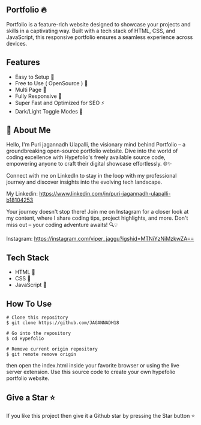
## Portfolio 🔥

Portfolio is a feature-rich website designed to showcase your projects and skills in a captivating way. Built with a tech stack of HTML, CSS, and JavaScript, this responsive portfolio ensures a seamless experience across devices.

## Features

- Easy to Setup 💯
- Free to Use ( OpenSource ) 🥳
- Multi Page 💎
- Fully Responsive 🚀
- Super Fast and Optimized for SEO ⚡
- Dark/Light Toggle Modes 🤘

## 🚀 About Me
Hello, I'm Puri jagannadh Ulapalli, the visionary mind behind Portfolio – a groundbreaking open-source portfolio website. Dive into the world of coding excellence with Hypefolio's freely available source code, empowering anyone to craft their digital showcase effortlessly. 🌐✨

Connect with me on LinkedIn to stay in the loop with my professional journey and discover insights into the evolving tech landscape.

My Linkedin: https://www.linkedin.com/in/puri-jagannadh-ulapalli-b18104253

Your journey doesn't stop there! Join me on Instagram for a closer look at my content, where I share coding tips, project highlights, and more. Don't miss out – your coding adventure awaits! 🔍💡 

Instagram: https://instagram.com/viper_jaggu?igshid=MTNiYzNiMzkwZA==

## Tech Stack

- HTML 🚀
- CSS 🚀
- JavaScript 🚀

## How To Use

```
# Clone this repository
$ git clone https://github.com/JAGANNADH18

# Go into the repository
$ cd Hypefolio

# Remove current origin repository
$ git remote remove origin
```
then open the index.html inside your favorite browser or using the live server extension. Use this source code to create your own hypefolio portfolio website.
## Give a Star ⭐

If you like this project then give it a Github star by pressing the Star button ⭐
